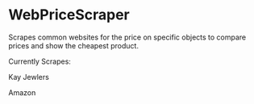 # WebPriceScraper
Scrapes common websites for the price on specific objects to compare prices and show the cheapest product.

Currently Scrapes:

Kay Jewlers

Amazon
